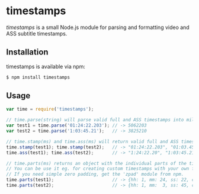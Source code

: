 # timestamps

*timestamps* is a small Node.js module for parsing and formatting video and ASS subtitle timestamps.

## Installation

timestamps is available via npm:

```bash
$ npm install timestamps
```

## Usage

```javascript
var time = require('timestamps');

// time.parse(string) will parse valid full and ASS timestamps into milliseconds
var test1 = time.parse('01:24:22.203'); // -> 5062203
var test2 = time.parse('1:03:45.21');   // -> 3825210

// time.stamp(ms) and time.ass(ms) will return valid full and ASS timestamps from milliseconds
time.stamp(test1); time.stamp(test2);   // -> "01:24:22.203", "01:03.45.210"
time.ass(test1); time.ass(test2);       // -> "1:24:22.20", "1:03:45.21"

// time.parts(ms) returns an object with the individual parts of the timestamps.
// You can be use it eg. for creating custom timestamps with your own formatting.
// If you need simple zero padding, get the 'zpad' module from npm.
time.parts(test1);                      // -> {hh: 1, mm: 24, ss: 22, cs: 20, ms: 203}
time.parts(test2);                      // -> {hh: 1, mm:  3, ss: 45, cs: 21, ms: 210}